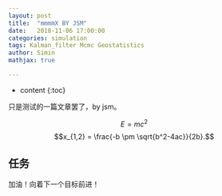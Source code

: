 ```yaml
---
layout: post
title:  "mmmmX BY JSM"
date:   2018-11-06 17:00:00
categories: simulation
tags: Kalman_filter Mcmc Geostatistics
author: Simin
mathjax: true

---
```


* content
{:toc}

只是测试的一篇文章罢了，by jsm。


$$E=mc^2$$
$$x_{1,2} = \frac{-b \pm \sqrt{b^2-4ac}}{2b}.$$


## 任务


加油！向着下一个目标前进！
